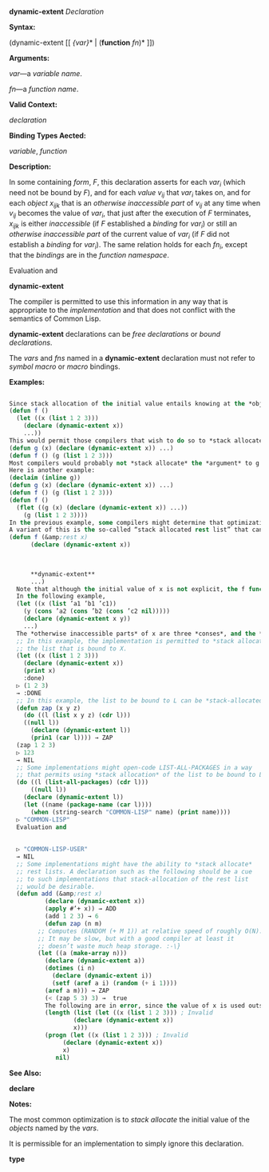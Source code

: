 **dynamic-extent** *Declaration* 



**Syntax:** 



(dynamic-extent [[ *\{var\}*\* | (**function** *fn*)\* ]]) 



**Arguments:** 



*var*—a *variable name*. 



*fn*—a *function name*. 



**Valid Context:** 



*declaration* 



**Binding Types Aected:** 



*variable*, *function* 



**Description:** 



In some containing <i>form</i>, <i>F</i>, this declaration asserts for each <i>var<sub>i</sub></i> (which need not be bound by <i>F</i>), and for each <i>value v<sub>ij</sub></i> that <i>var<sub>i</sub></i> takes on, and for each <i>object x<sub>ijk</sub></i> that is an <i>otherwise inaccessible part</i> of <i>v<sub>ij</sub></i> at any time when <i>v<sub>ij</sub></i> becomes the value of <i>var<sub>i</sub></i>, that just after the execution of <i>F</i> terminates, <i>x<sub>ijk</sub></i> is either <i>inaccessible</i> (if <i>F</i> established a <i>binding</i> for <i>var<sub>i</sub></i>) or still an <i>otherwise inaccessible part</i> of the current value of <i>var<sub>i</sub></i> (if <i>F</i> did not establish a <i>binding</i> for <i>var<sub>i</sub></i>). The same relation holds for each <i>fn<sub>i</sub></i>, except that the <i>bindings</i> are in the <i>function namespace</i>. 



Evaluation and 



 



 



**dynamic-extent** 



The compiler is permitted to use this information in any way that is appropriate to the *implementation* and that does not conflict with the semantics of Common Lisp. 



**dynamic-extent** declarations can be *free declarations* or *bound declarations*. 



The *vars* and *fns* named in a **dynamic-extent** declaration must not refer to *symbol macro* or *macro* bindings. 



**Examples:**
```lisp

Since stack allocation of the initial value entails knowing at the *object*’s creation time that the *object* can be *stack-allocated*, it is not generally useful to make a **dynamic-extent** *declaration* for *variables* which have no lexically apparent initial value. For example, it is probably useful to write: 
(defun f () 
  (let ((x (list 1 2 3))) 
    (declare (dynamic-extent x)) 
    ...)) 
This would permit those compilers that wish to do so to *stack allocate* the list held by the local variable x. It is permissible, but in practice probably not as useful, to write: 
(defun g (x) (declare (dynamic-extent x)) ...) 
(defun f () (g (list 1 2 3))) 
Most compilers would probably not *stack allocate* the *argument* to g in f because it would be a modularity violation for the compiler to assume facts about g from within f. Only an implementation that was willing to be responsible for recompiling f if the definition of g changed incompatibly could legitimately *stack allocate* the *list* argument to g in f. 
Here is another example: 
(declaim (inline g)) 
(defun g (x) (declare (dynamic-extent x)) ...) 
(defun f () (g (list 1 2 3))) 
(defun f () 
  (flet ((g (x) (declare (dynamic-extent x)) ...)) 
    (g (list 1 2 3)))) 
In the previous example, some compilers might determine that optimization was possible and others might not. 
A variant of this is the so-called “stack allocated rest list” that can be achieved (in implementations supporting the optimization) by: 
(defun f (&amp;rest x) 
	  (declare (dynamic-extent x)) 

	  
	  
	  **dynamic-extent** 
	  ...) 
  Note that although the initial value of x is not explicit, the f function is responsible for assembling the list x from the passed arguments, so the f function can be optimized by the compiler to construct a *stack-allocated* list instead of a heap-allocated list in implementations that support such. 
  In the following example, 
  (let ((x (list ’a1 ’b1 ’c1)) 
	(y (cons ’a2 (cons ’b2 (cons ’c2 nil))))) 
    (declare (dynamic-extent x y)) 
    ...) 
  The *otherwise inaccessible parts* of x are three *conses*, and the *otherwise inaccessible parts* of y are three other *conses*. None of the symbols a1, b1, c1, a2, b2, c2, or **nil** is an *otherwise inaccessible part* of x or y because each is *interned* and hence *accessible* by the *package* (or *packages*) in which it is *interned*. However, if a freshly allocated *uninterned symbol* had been used, it would have been an *otherwise inaccessible part* of the *list* which contained it. 
  ;; In this example, the implementation is permitted to *stack allocate* 
  ;; the list that is bound to X. 
  (let ((x (list 1 2 3))) 
    (declare (dynamic-extent x)) 
    (print x) 
    :done) 
  ▷ (1 2 3) 
  → :DONE 
  ;; In this example, the list to be bound to L can be *stack-allocated*. 
  (defun zap (x y z) 
    (do ((l (list x y z) (cdr l))) 
	((null l)) 
      (declare (dynamic-extent l)) 
      (prin1 (car l)))) → ZAP 
  (zap 1 2 3) 
  ▷ 123 
  → NIL 
  ;; Some implementations might open-code LIST-ALL-PACKAGES in a way 
  ;; that permits using *stack allocation* of the list to be bound to L. 
  (do ((l (list-all-packages) (cdr l))) 
      ((null l)) 
    (declare (dynamic-extent l)) 
    (let ((name (package-name (car l)))) 
      (when (string-search "COMMON-LISP" name) (print name)))) 
  ▷ "COMMON-LISP" 
  Evaluation and 
  
  
  ▷ "COMMON-LISP-USER" 
  → NIL 
  ;; Some implementations might have the ability to *stack allocate* 
  ;; rest lists. A declaration such as the following should be a cue 
  ;; to such implementations that stack-allocation of the rest list 
  ;; would be desirable. 
  (defun add (&amp;rest x) 
	      (declare (dynamic-extent x)) 
	      (apply #’+ x)) → ADD 
	      (add 1 2 3) → 6 
	      (defun zap (n m) 
		;; Computes (RANDOM (+ M 1)) at relative speed of roughly O(N). 
		;; It may be slow, but with a good compiler at least it 
		;; doesn’t waste much heap storage. :-\} 
		(let ((a (make-array n))) 
		  (declare (dynamic-extent a)) 
		  (dotimes (i n) 
		    (declare (dynamic-extent i)) 
		    (setf (aref a i) (random (+ i 1)))) 
		  (aref a m))) → ZAP 
	      (< (zap 5 3) 3) →  true 
	      The following are in error, since the value of x is used outside of its *extent*: 
	      (length (list (let ((x (list 1 2 3))) ; Invalid 
			      (declare (dynamic-extent x)) 
			      x))) 
	      (progn (let ((x (list 1 2 3))) ; Invalid 
		       (declare (dynamic-extent x)) 
		       x) 
		     nil) 

```
**See Also:** 



**declare** 



**Notes:** 



The most common optimization is to *stack allocate* the initial value of the *objects* named by the *vars*. 



It is permissible for an implementation to simply ignore this declaration. 







 



 



**type** 




